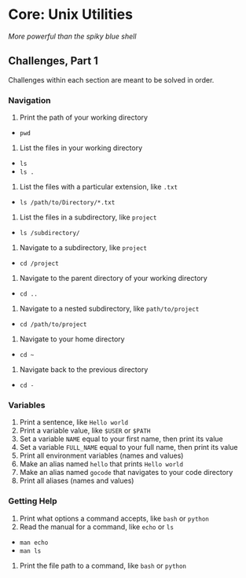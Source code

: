 # Core: Unix Utilities

_More powerful than the spiky blue shell_

## Challenges, Part 1

Challenges within each section are meant to be solved in order.

### Navigation

1.  Print the path of your working directory
  - `pwd`
1.  List the files in your working directory
  - `ls`
  - `ls .`
1.  List the files with a particular extension, like `.txt`
  - `ls /path/to/Directory/*.txt`
1.  List the files in a subdirectory, like `project`
  -  `ls /subdirectory/`
1.  Navigate to a subdirectory, like `project`
  - `cd /project`
1.  Navigate to the parent directory of your working directory
  - `cd ..`
1.  Navigate to a nested subdirectory, like `path/to/project`
  - `cd /path/to/project`
1.  Navigate to your home directory
  -  `cd ~`
1.  Navigate back to the previous directory
  - `cd -`

### Variables

1.  Print a sentence, like `Hello world`
1.  Print a variable value, like `$USER` or `$PATH`
1.  Set a variable `NAME` equal to your first name, then print its value
1.  Set a variable `FULL_NAME` equal to your full name, then print its value
1.  Print all environment variables (names and values)
1.  Make an alias named `hello` that prints `Hello world`
1.  Make an alias named `gocode` that navigates to your code directory
1.  Print all aliases (names and values)

### Getting Help

1.  Print what options a command accepts, like `bash` or `python`
1.  Read the manual for a command, like `echo` or `ls`
  - `man echo`
  - `man ls`
1.  Print the file path to a command, like `bash` or `python`
